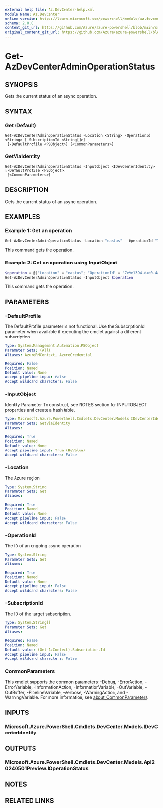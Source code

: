 ```yaml
---
external help file: Az.DevCenter-help.xml
Module Name: Az.DevCenter
online version: https://learn.microsoft.com/powershell/module/az.devcenter/get-azdevcenteradminoperationstatus
schema: 2.0.0
content_git_url: https://github.com/Azure/azure-powershell/blob/main/src/DevCenter/DevCenter/help/Get-AzDevCenterAdminOperationStatus.md
original_content_git_url: https://github.com/Azure/azure-powershell/blob/main/src/DevCenter/DevCenter/help/Get-AzDevCenterAdminOperationStatus.md
---
```


# Get-AzDevCenterAdminOperationStatus

## SYNOPSIS
Gets the current status of an async operation.

## SYNTAX

### Get (Default)
```
Get-AzDevCenterAdminOperationStatus -Location <String> -OperationId <String> [-SubscriptionId <String[]>]
 [-DefaultProfile <PSObject>] [<CommonParameters>]
```

### GetViaIdentity
```
Get-AzDevCenterAdminOperationStatus -InputObject <IDevCenterIdentity> [-DefaultProfile <PSObject>]
 [<CommonParameters>]
```

## DESCRIPTION
Gets the current status of an async operation.

## EXAMPLES

### Example 1: Get an operation
```powershell
Get-AzDevCenterAdminOperationStatus -Location "eastus"  -OperationId "7e9e1394-dad0-4414-8160-21c592e880ef*4699EE32265F9FA5BF00FA169E7D9CF51755378796E32F2D1A198E080CC84614"
```

This command gets the operation.

### Example 2: Get an operation using InputObject
```powershell
$operation = @{"Location" = "eastus"; "OperationId" = "7e9e1394-dad0-4414-8160-21c592e880ef*4699EE32265F9FA5BF00FA169E7D9CF51755378796E32F2D1A198E080CC84614"; "SubscriptionId" = "0ac520ee-14c0-480f-b6c9-0a90c58ffff"}
Get-AzDevCenterAdminOperationStatus -InputObject $operation
```

This command gets the operation.

## PARAMETERS

### -DefaultProfile
The DefaultProfile parameter is not functional.
Use the SubscriptionId parameter when available if executing the cmdlet against a different subscription.

```yaml
Type: System.Management.Automation.PSObject
Parameter Sets: (All)
Aliases: AzureRMContext, AzureCredential

Required: False
Position: Named
Default value: None
Accept pipeline input: False
Accept wildcard characters: False
```

### -InputObject
Identity Parameter
To construct, see NOTES section for INPUTOBJECT properties and create a hash table.

```yaml
Type: Microsoft.Azure.PowerShell.Cmdlets.DevCenter.Models.IDevCenterIdentity
Parameter Sets: GetViaIdentity
Aliases:

Required: True
Position: Named
Default value: None
Accept pipeline input: True (ByValue)
Accept wildcard characters: False
```

### -Location
The Azure region

```yaml
Type: System.String
Parameter Sets: Get
Aliases:

Required: True
Position: Named
Default value: None
Accept pipeline input: False
Accept wildcard characters: False
```

### -OperationId
The ID of an ongoing async operation

```yaml
Type: System.String
Parameter Sets: Get
Aliases:

Required: True
Position: Named
Default value: None
Accept pipeline input: False
Accept wildcard characters: False
```

### -SubscriptionId
The ID of the target subscription.

```yaml
Type: System.String[]
Parameter Sets: Get
Aliases:

Required: False
Position: Named
Default value: (Get-AzContext).Subscription.Id
Accept pipeline input: False
Accept wildcard characters: False
```

### CommonParameters
This cmdlet supports the common parameters: -Debug, -ErrorAction, -ErrorVariable, -InformationAction, -InformationVariable, -OutVariable, -OutBuffer, -PipelineVariable, -Verbose, -WarningAction, and -WarningVariable. For more information, see [about_CommonParameters](http://go.microsoft.com/fwlink/?LinkID=113216).

## INPUTS

### Microsoft.Azure.PowerShell.Cmdlets.DevCenter.Models.IDevCenterIdentity

## OUTPUTS

### Microsoft.Azure.PowerShell.Cmdlets.DevCenter.Models.Api20240501Preview.IOperationStatus

## NOTES

## RELATED LINKS
